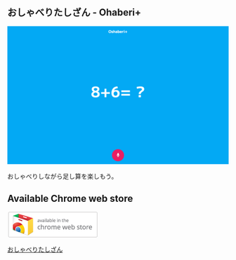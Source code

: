 おしゃべりたしざん - Ohaberi+
----------
![header-image](https://github.com/PonDad/Ohaberi-Tashizan/blob/master/www/img/screenshpt_1280.png)

おしゃべりしながら足し算を楽しもう。

Available Chrome web store
----------

[![chrome-webstore](https://github.com/PonDad/Samuel-L-9000/blob/master/www/img/ChromeWebStore.png)](https://chrome.google.com/webstore/detail/%E3%81%8A%E3%81%97%E3%82%83%E3%81%B9%E3%82%8A%E3%81%9F%E3%81%97%E3%81%96%E3%82%93/adhdfljekbldcdebhfmhaiakjmebdaaf/related?utm_source=chrome-ntp-icon)

[おしゃべりたしざん](https://chrome.google.com/webstore/detail/%E3%81%8A%E3%81%97%E3%82%83%E3%81%B9%E3%82%8A%E3%81%9F%E3%81%97%E3%81%96%E3%82%93/adhdfljekbldcdebhfmhaiakjmebdaaf/related?utm_source=chrome-ntp-icon)
